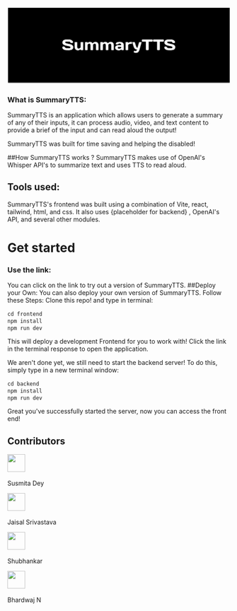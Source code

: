 ![SummaryTTS_image](./frontend/public/SummaryTTS_MD.svg)

### What is SummaryTTS:

SummaryTTS is an application which allows users to generate a summary of any of their inputs, it can process audio, video, and text content to provide a brief of the input and can read aloud the output!

SummaryTTS was built for time saving and helping the disabled!

##How SummaryTTS works ?
SummaryTTS makes use of OpenAI's Whisper API's to summarize text and uses TTS to read aloud.

## Tools used:

SummaryTTS's frontend was built using a combination of Vite, react, tailwind, html, and css.
It also uses {placeholder for backend} , OpenAI's API, and several other modules.

# Get started

### Use the link:

You can click on the link to try out a version of SummaryTTS.
##Deploy your Own:
You can also deploy your own version of SummaryTTS.
Follow these Steps: Clone this repo! and type in terminal:

    cd frontend
    npm install
    npm run dev

This will deploy a development Frontend for you to work with! Click the link in the terminal response to open the application.

We aren't done yet, we still need to start the backend server!
To do this, simply type in a new terminal window:

    cd backend
    npm install
    npm run dev

Great you've successfully started the server, now you can access the front end!

## Contributors

<div>
<img src="https://avatars.githubusercontent.com/u/79099734?v=4"  width="40px" height="40px"><p>Susmita Dey</p> <img src="https://avatars.githubusercontent.com/u/48391316?v=4"  width="40px" height="40px"><p>Jaisal Srivastava</p> <img src="https://avatars.githubusercontent.com/u/97114934?v=4"  width="40px" height="40px"><p>Shubhankar</p> <img src="https://avatars.githubusercontent.com/u/104016289?v=4"  width="40px" height="40px"><p>Bhardwaj N</p> 
</div>
